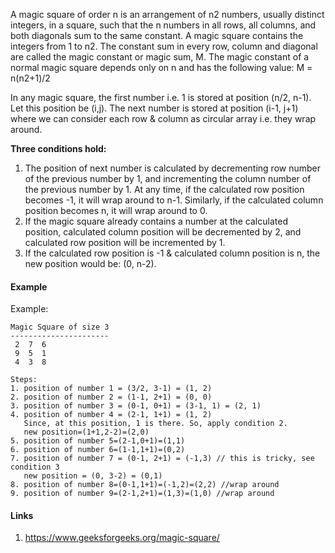 A magic square of order n is an arrangement of n2 numbers, usually distinct integers, in a square, such that the n numbers in all rows, all columns, and both diagonals sum to the same constant. A magic square contains the integers from 1 to n2. 
The constant sum in every row, column and diagonal are called the magic constant or magic sum, M. The magic constant of a normal magic square depends only on n and has the following value: 
M = n(n2+1)/2

In any magic square, the first number i.e. 1 is stored at position (n/2, n-1). Let this position be (i,j). The next number is stored at position (i-1, j+1) where we can consider each row & column as circular array i.e. they wrap around.

**Three conditions hold:**
1. The position of next number is calculated by decrementing row number of the previous number by 1, and incrementing the column number of the previous number by 1. At any time, if the calculated row position becomes -1, it will wrap around to n-1. Similarly, if the calculated column position becomes n, it will wrap around to 0.
2. If the magic square already contains a number at the calculated position, calculated column position will be decremented by 2, and calculated row position will be incremented by 1.
3. If the calculated row position is -1 & calculated column position is n, the new position would be: (0, n-2). 


#### Example
Example:
```
Magic Square of size 3
----------------------
 2  7  6
 9  5  1
 4  3  8 

Steps:
1. position of number 1 = (3/2, 3-1) = (1, 2)
2. position of number 2 = (1-1, 2+1) = (0, 0)
3. position of number 3 = (0-1, 0+1) = (3-1, 1) = (2, 1)
4. position of number 4 = (2-1, 1+1) = (1, 2)
   Since, at this position, 1 is there. So, apply condition 2.
   new position=(1+1,2-2)=(2,0)
5. position of number 5=(2-1,0+1)=(1,1)
6. position of number 6=(1-1,1+1)=(0,2)
7. position of number 7 = (0-1, 2+1) = (-1,3) // this is tricky, see condition 3 
   new position = (0, 3-2) = (0,1)
8. position of number 8=(0-1,1+1)=(-1,2)=(2,2) //wrap around
9. position of number 9=(2-1,2+1)=(1,3)=(1,0) //wrap around
```
#### Links
1. https://www.geeksforgeeks.org/magic-square/
  
